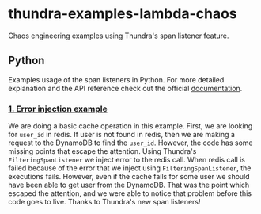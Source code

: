 # thundra-examples-lambda-chaos
Chaos engineering examples using Thundra's span listener feature.

## Python
Examples usage of the span listeners in Python. For more detailed explanation and the API reference check out the official [documentation](https://docs.thundra.io/v1.0.0/docs/span-listeners).

### [1. Error injection example](https://github.com/thundra-io/thundra-examples-lambda-chaos/blob/master/python/error_injection_example/app.py)
We are doing a basic cache operation in this example. First, we are looking for `user_id` in redis. If user is not found in redis, then we are making a request to the DynamoDB to find the `user_id`. However, the code has some missing points that escape the attention. Using Thundra's `FilteringSpanListener` we inject error to the redis call. When redis call is failed because of the error that we inject using `FilteringSpanListener`, the executions fails. However, even if the cache fails for some user we should have been able to get user from the DynamoDB. That was the point which escaped the attention, and we were able to notice that problem before this code goes to live. Thanks to Thundra's new span listeners!